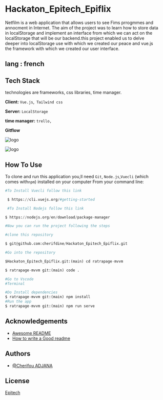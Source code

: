 # Hackaton_Epitech_Epiflix

Netfilm is a web application that allows  users to see Fims prrogmmes and annocment in Internet.
The aim of the project was to learn how to store data in localStorage and implement an interface from which we can act on the localStorage  that will be our backend.this project enabled us to delve deeper into localStorage use with which we created our peace and vue.js the framework with which we created our user interface.


## lang : french
## Tech Stack
technologies are frameworks, css libraries, time manager.

**Client:** ```Vue.js```,`` Tailwind css``

**Server:** ```LocalStorage```

**time manager:** ``trello,``

**Gitflow**



![logo](https://i.ytimg.com/vi/i6vQrVOoAJc/sddefault.jpg)

![logo](https://static.les-enovateurs.com/uploads/2021/02/Gitflow-initialisation-gitflow-init.png)



## How To Use

To clone and run this application you,ll need `Git`, `Node.js`,`Vuecli` (which comes with`npm`) installed on your computer From your command line:

```python
#To Install Vuecli follow this link

 $ https://cli.vuejs.org/#getting-started

 #To Install Nodejs follow this link

$ https://nodejs.org/en/download/package-manager

#Now you can run the project following the steps

#clone this repository

$ git@github.com:cherifdine/Hackaton_Epitech_Epiflix.git

#Go into the repository

$Hackaton_Epitech_Epiflix.git:(main) cd ratrapage-mvvm

$ ratrapage-mvvm git:(main) code .

#Go to Vscode
#Terminal

#Do Install dependencies
$ ratrapage-mvvm git:(main) npm install
#Run the app
$ ratrapage-mvvm git:(main) npm run serve
```
## Acknowledgements

 - [Awesome README](https://github.com/matiassingers/awesome-readme)
 - [How to write a Good readme](https://bulldogjob.com/news/449-how-to-write-a-good-readme-for-your-github-project)

## Authors
- [@Cherifou ADJANA](https://outlook.office.com/mail/)
## License
[Epitech](https://epitech.eu)







